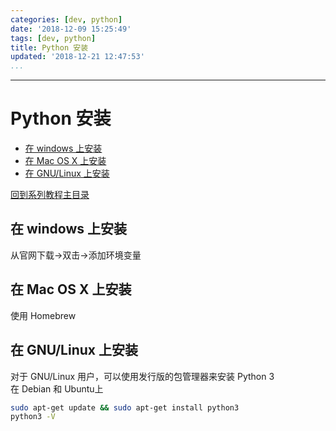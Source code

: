 ```yaml
---
categories: [dev, python]
date: '2018-12-09 15:25:49'
tags: [dev, python]
title: Python 安装
updated: '2018-12-21 12:47:53'
...
```

---
# Python 安装
<!-- MarkdownTOC -->

- [在 windows 上安装](#%E5%9C%A8-windows-%E4%B8%8A%E5%AE%89%E8%A3%85)
- [在 Mac OS X 上安装](#%E5%9C%A8-mac-os-x-%E4%B8%8A%E5%AE%89%E8%A3%85)
- [在 GNU/Linux 上安装](#%E5%9C%A8-gnulinux-%E4%B8%8A%E5%AE%89%E8%A3%85)

<!-- /MarkdownTOC -->
[回到系列教程主目录](./index.md)

<a id="%E5%9C%A8-windows-%E4%B8%8A%E5%AE%89%E8%A3%85"></a>
## 在 windows 上安装
从官网下载->双击->添加环境变量

<a id="%E5%9C%A8-mac-os-x-%E4%B8%8A%E5%AE%89%E8%A3%85"></a>
## 在 Mac OS X 上安装
使用 Homebrew

<a id="%E5%9C%A8-gnulinux-%E4%B8%8A%E5%AE%89%E8%A3%85"></a>
## 在 GNU/Linux 上安装
对于 GNU/Linux 用户，可以使用发行版的包管理器来安装 Python 3  
在 Debian 和 Ubuntu上
```bash
sudo apt-get update && sudo apt-get install python3
python3 -V
```
